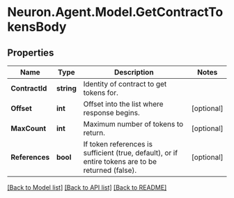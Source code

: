 # Neuron.Agent.Model.GetContractTokensBody

## Properties

Name | Type | Description | Notes
------------ | ------------- | ------------- | -------------
**ContractId** | **string** | Identity of contract to get tokens for. | 
**Offset** | **int** | Offset into the list where response begins. | [optional] 
**MaxCount** | **int** | Maximum number of tokens to return. | [optional] 
**References** | **bool** | If token references is sufficient (true, default), or if entire tokens are to be returned (false). | [optional] 

[[Back to Model list]](../README.md#documentation-for-models) [[Back to API list]](../README.md#documentation-for-api-endpoints) [[Back to README]](../README.md)

